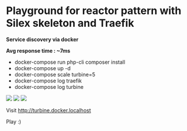 #  Playground for reactor pattern with Silex skeleton and Traefik


**Service discovery via docker**

**Avg response time : ~7ms**

* docker-compose run php-cli composer install
* docker-compose up -d
* docker-compose scale turbine=5
* docker-compose log traefik
* docker-compose log turbine

![](Selection_048.png)
![](Selection_049.png)
![](Selection_050.png)

Visit http://turbine.docker.localhost

Play :)

